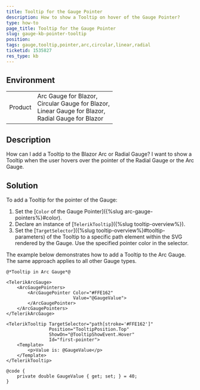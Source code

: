```yaml
---
title: Tooltip for the Gauge Pointer
description: How to show a Tooltip on hover of the Gauge Pointer?
type: how-to
page_title: Tooltip for the Gauge Pointer
slug: gauge-kb-pointer-tooltip
position: 
tags: gauge,tooltip,pointer,arc,circular,linear,radial
ticketid: 1535827
res_type: kb
---
```


## Environment
<table>
    <tbody>
        <tr>
            <td>Product</td>
            <td>Arc Gauge for Blazor,<br />
                Circular Gauge for Blazor,<br />
                Linear Gauge for Blazor,<br />
                Radial Gauge for Blazor</td>
        </tr>
    </tbody>
</table>

## Description

How can I add a Tooltip to the Blazor Arc or Radial Gauge? I want to show a Tooltip when the user hovers over the pointer of the Radial Gauge or the Arc Gauge.


## Solution

To add a Tooltip for the pointer of the Gauge:

1. Set the [`Color` of the Gauge Pointer]({%slug arc-gauge-pointers%}#color).
1. Declare an instance of [`TelerikTooltip`]({%slug tooltip-overview%}).
1. Set the [`TargetSelector`]({%slug tooltip-overview%}#tooltip-parameters) of the Tooltip to a specific path element within the SVG rendered by the Gauge. Use the specified pointer color in the selector.

The example below demonstrates how to add a Tooltip to the Arc Gauge. The same approach applies to all other Gauge types.

````CSHTML
@*Tooltip in Arc Gauge*@

<TelerikArcGauge>
    <ArcGaugePointers>
        <ArcGaugePointer Color="#FFE162"
                         Value="@GaugeValue">
        </ArcGaugePointer>
    </ArcGaugePointers>
</TelerikArcGauge>

<TelerikTooltip TargetSelector="path[stroke='#FFE162']"
                Position="TooltipPosition.Top"
                ShowOn="@TooltipShowEvent.Hover"
                Id="first-pointer">
    <Template>
        <p>Value is: @GaugeValue</p>
    </Template>
</TelerikTooltip>

@code {
    private double GaugeValue { get; set; } = 40;
}
````
